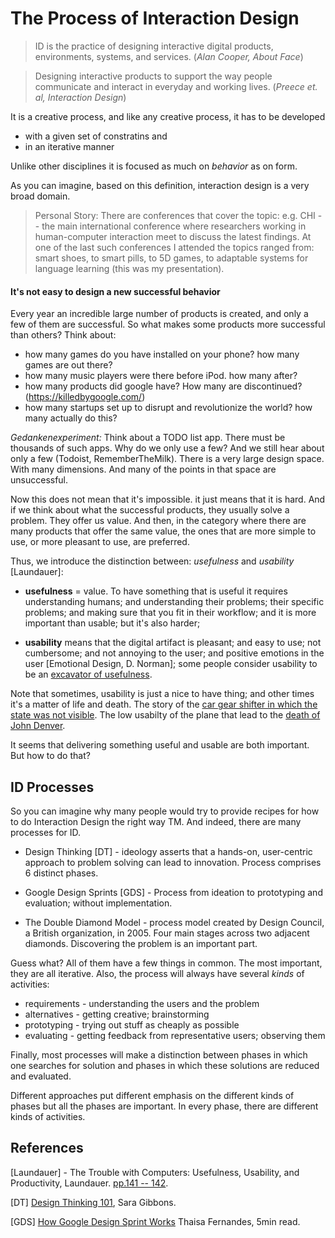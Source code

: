 
# The Process of Interaction Design

> ID is the practice of designing interactive digital products, environments, systems, and services. (*Alan Cooper, About Face*)

> Designing interactive products to support the way people communicate and interact in everyday and working lives. (*Preece et. al, Interaction Design*)

It is a creative process, and like any creative process, it has to be developed

- with a given set of constratins and 
- in an iterative manner

Unlike other disciplines it is focused as much on *behavior* as on form.

As you can imagine, based on this definition, interaction design is a very broad domain. 

> Personal Story: There are conferences that cover the topic: e.g. CHI -- the main international conference where researchers working in human-computer interaction meet to discuss the latest findings. At one of the last such conferences I attended the topics ranged from: smart shoes, to smart pills, to 5D games, to adaptable systems for language learning (this was my presentation). 

#### It's not easy to design a new successful behavior
Every year an incredible large number of products is created, and only a few of them are successful. So what makes some products more successful than others? Think about:
 
 - how many games do you have installed on your phone? how many games are out there?
 - how many music players were there before iPod. how many after?
 - how many products did google have? How many are discontinued? (https://killedbygoogle.com/)
 - how many startups set up to disrupt and revolutionize the world? how many actually do this? 

*Gedankenexperiment:* Think about a TODO list app. There must be thousands of such apps. Why do we only use a few? And we still hear about only a few (Todoist, RememberTheMilk). There is a very large design space. With many dimensions. And many of the points in that space are unsuccessful. 


Now this does not mean that it's impossible. it just means that it is hard. And if we think about what the successful products, they usually solve a problem. They offer us value. And then, in the category where there are many products that offer the same value, the ones that are more simple to use, or more pleasant to use, are preferred. 

Thus, we introduce the distinction between: *usefulness* and *usability* [Laundauer]: 

* **usefulness** = value. To have something that is useful it requires understanding humans; and understanding their problems; their specific problems; and making sure that you fit in their workflow; and it is more important than usable; but it's also harder;

* **usability** means that the digital artifact is pleasant; and easy to use; not cumbersome; and not annoying to the user; and positive emotions in the user [Emotional Design, D. Norman]; some people consider usability to be an [excavator of usefulness](https://bitzesty.com/2014/05/15/usability-and-usefulness-in-ux-web-design/).

Note that sometimes, usability is just a nice to have thing; and other times it's a matter of life and death. The story of the [car gear shifter in which the state was not visible](https://uxdesign.cc/the-usability-issue-that-caused-1-death-and-38-injuries-97911dfa5c7f
). The low usabilty of the plane that lead to the [death of John Denver](https://www.ntsb.gov/news/press-releases/Pages/NTSB_Determines_John_Denvers_Crash_Caused_by_Poor_Placement_of_Fuel_Selector_Handle_Diverting_His_Attention_During_Flight.aspx).  



It seems that delivering something useful and usable are both important. But how to do that? 


## ID Processes 
So you can imagine why many people would try to provide recipes for how to do Interaction Design the right way TM. And indeed, there are many processes for ID. 



 - Design Thinking [DT] - ideology asserts that a hands-on, user-centric approach to problem solving can lead to innovation. Process comprises 6 distinct phases. 

 - Google Design Sprints [GDS] - Process from ideation to prototyping and evaluation; without implementation. 

 - The Double Diamond Model - process model created by Design Council, a British organization, in 2005. Four main stages across two adjacent diamonds. Discovering the problem is an important part. 


Guess what? All of them have a few things in common. The most important, they are all iterative. Also, the process will always have several *kinds* of activities: 

 - requirements - understanding the users and the problem
 - alternatives - getting creative; brainstorming
 - prototyping - trying out stuff as cheaply as possible
 - evaluating - getting feedback from representative users; observing them

 
Finally, most processes will make a distinction between phases in which one searches for solution and phases in which these solutions are reduced and evaluated. 

Different approaches put different emphasis on the different kinds of phases but all the phases are important. In every phase, there are different kinds of activities. 




## References

[Laundauer] - The Trouble with Computers: Usefulness, Usability, and Productivity, Laundauer. [pp.141 -- 142](https://www.ics.uci.edu/~redmiles/ics227-SQ04/papers/Lan95.pdf). 

[DT] [Design Thinking 101](https://www.nngroup.com/articles/design-thinking/), Sara Gibbons. 

[GDS] [How Google Design Sprint Works](https://medium.com/pm101/design-sprints-at-google-85ff62fed5f8) Thaisa Fernandes, 5min read.

